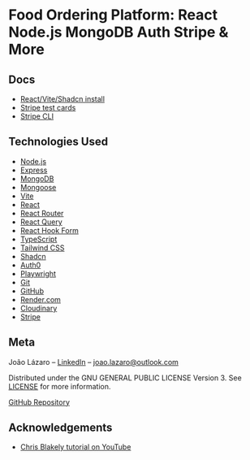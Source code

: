 # Food Ordering Platform: React Node.js MongoDB Auth Stripe & More

## Docs

* [React/Vite/Shadcn install](https://ui.shadcn.com/docs/installation/vite)
* [Stripe test cards](https://docs.stripe.com/testing#international-cards)
* [Stripe CLI](https://docs.stripe.com/stripe-cli?locale=en-GB)

## Technologies Used

* [Node.js](https://nodejs.org/)
* [Express](https://expressjs.com/)
* [MongoDB](https://www.mongodb.com/)
* [Mongoose](https://mongoosejs.com/)
* [Vite](https://vitejs.dev/)
* [React](https://reactjs.org/)
* [React Router](https://reactrouter.com/)
* [React Query](https://tanstack.com/query/)
* [React Hook Form](https://react-hook-form.com/)
* [TypeScript](https://www.typescriptlang.org/)
* [Tailwind CSS](https://tailwindcss.com/)
* [Shadcn](https://ui.shadcn.com/)
* [Auth0](https://auth0.com/)
* [Playwright](https://playwright.dev/)
* [Git](https://git-scm.com/)
* [GitHub](https://github.com/)
* [Render.com](https://render.com/)
* [Cloudinary](https://cloudinary.com/)
* [Stripe](https://stripe.com/)

<!-- ## Installation

OS X & Linux:

```sh
npm install my-crazy-module --save
```

Windows:

```sh
edit autoexec.bat
```

## Development setup

Describe how to install all development dependencies and how to run an automated test-suite of some kind. Potentially do this for multiple platforms.

```sh
make install
npm test
```

## Release History

* 0.2.1
  * CHANGE: Update docs (module code remains unchanged)
* 0.2.0
  * CHANGE: Remove `setDefaultXYZ()`
  * ADD: Add `init()`
* 0.1.1
  * FIX: Crash when calling `baz()` (Thanks @GenerousContributorName!)
* 0.1.0
  * The first proper release
  * CHANGE: Rename `foo()` to `bar()`
* 0.0.1
  * Work in progress -->

## Meta

João Lázaro – [LinkedIn](https://www.linkedin.com/in/jo%C3%A3o-l%C3%A1zaro-95402482/) – <joao.lazaro@outlook.com>

Distributed under the GNU GENERAL PUBLIC LICENSE Version 3.
See [LICENSE](LICENSE) for more information.

[GitHub Repository](https://github.com/jlazaro22/mern-food-ordering-app)

<!-- ## Contributing

1. Fork it (<https://github.com/yourname/yourproject/fork>)
2. Create your feature branch (`git checkout -b feature/fooBar`)
3. Commit your changes (`git commit -am 'Add some fooBar'`)
4. Push to the branch (`git push origin feature/fooBar`)
5. Create a new Pull Request -->

## Acknowledgements

* [Chris Blakely tutorial on YouTube](https://www.youtube.com/watch?v=ardeKHEN1j4&t=222s)
